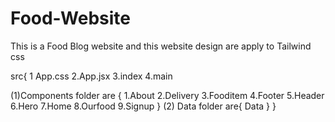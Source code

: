 # Food-Website

This is a Food Blog website
and this website design are apply to Tailwind css

src{
1 App.css
2.App.jsx
3.index
4.main


(1)Components folder  are {
1.About
2.Delivery
3.Fooditem
4.Footer
5.Header
6.Hero
7.Home
8.Ourfood
9.Signup
}
(2) Data folder are{
Data
}
}







